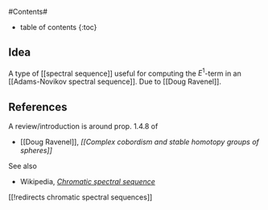 
#Contents#
* table of contents
{:toc}

## Idea

A type of [[spectral sequence]] useful for computing the $E^1$-term in an [[Adams-Novikov spectral sequence]]. Due to [[Doug Ravenel]].

## References

A review/introduction is around prop. 1.4.8 of

* [[Doug Ravenel]], _[[Complex cobordism and stable homotopy groups of spheres]]_

See also 

* Wikipedia, _[Chromatic spectral sequence](http://en.wikipedia.org/wiki/Chromatic_spectral_sequence)_

[[!redirects chromatic spectral sequences]]
